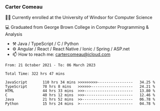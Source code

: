 ### Carter Comeau

🙋‍♂️ Currently enrolled at the University of Windsor for Computer Science

💻 Graduated from George Brown College in Computer Programming & Analysis

- ⚒️ Java / TypeScript / C / Python
- ⚙️ Angular / React / React Native / Ionic / Spring / ASP.net
- 📫 How to reach me: cartercomeau@icloud.com

<!--START_SECTION:waka-->

```text
From: 21 October 2021 - To: 06 March 2023

Total Time: 322 hrs 47 mins

JavaScript       110 hrs 34 mins >>>>>>>>>----------------   34.25 %
TypeScript       78 hrs 8 mins   >>>>>>-------------------   24.21 %
HTML             44 hrs 33 mins  >>>----------------------   13.80 %
C                40 hrs 12 mins  >>>----------------------   12.46 %
Java             21 hrs 52 mins  >>-----------------------   06.78 %
Python           15 hrs 24 mins  >------------------------   04.78 %
```

<!--END_SECTION:waka-->
